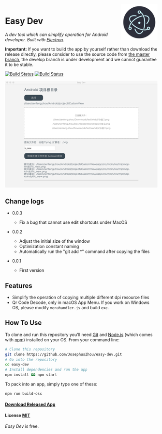<img src="/assets/icon.png" alt="logo" height="120" align="right" />

# Easy Dev

*A dev tool which can simplify operation for Android developer. Built with [Electron](https://github.com/atom/electron).*


**Important:** If you want to build the app by yourself rather than download the release directly, please consider to use the source code from [the master branch](https://github.com/JosephusZhou/easy-dev/tree/master), the develop branch is under development and we cannot guarantee it to be stable.

[![Build Status](https://img.shields.io/github/stars/JosephusZhou/easy-dev.svg)](https://github.com/JosephusZhou/easy-dev)
[![Build Status](https://img.shields.io/github/forks/JosephusZhou/easy-dev.svg)](https://github.com/JosephusZhou/easy-dev)

![Example](https://github.com/JosephusZhou/easy-dev/blob/master/images/demo.png)

## Change logs

* 0.0.3
    * Fix a bug that cannot use edit shortcuts under MacOS
    
* 0.0.2
    * Adjust the initial size of the window
    * Optimization constant naming
    * Automatically run the "git add *" command after copying the files

* 0.0.1
    * First version

## Features

* Simplify the operation of copying multiple different dpi resource files
* Qr Code Decode, only in macOS App Menu. If you work on Windows OS, please modify `menuhandler.js` and build `exe`.

## How To Use

To clone and run this repository you'll need [Git](https://git-scm.com) and [Node.js](https://nodejs.org/en/download/) (which comes with [npm](https://www.npmjs.com/)) installed on your OS. From your command line:

``` bash
# Clone this repository
git clone https://github.com/JosephusZhou/easy-dev.git
# Go into the repository
cd easy-dev
# Install dependencies and run the app
npm install && npm start
```

To pack into an app, simply type one of these:

``` shell
npm run build-osx
```

#### [Download Released App](https://github.com/JosephusZhou/easy-dev/releases)

#### License [MIT](LICENSE.md)

*Easy Dev* is free.
